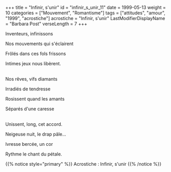 +++
title = "Infinir, s'unir"
id = "infinir_s_unir_11"
date = 1999-05-13
weight = 10
categories = ["Mouvement", "Romantisme"]
tags = ["attitudes", "amour", "1999", "acrostiche"]
acrostiche = "Infinir, s'unir"
LastModifierDisplayName = "Barbara Post"
verseLength = 7
+++

Inventeurs, infinissons

Nos mouvements qui s'éclairent

Frôlés dans ces fols frissons

Intimes jeux nous libèrent.

 \
Nos rêves, vifs diamants

Irradiés de tendresse

Rosissent quand les amants

Séparés d'une caresse

 \
Unissent, long, cet accord.

Neigeuse nuit, le drap pâle...

Ivresse bercée, un cor

Rythme le chant du pétale.

{{% notice style="primary" %}}
Acrostiche : Infinir, s'unir
{{% /notice %}}
